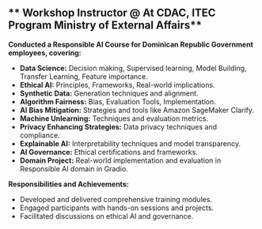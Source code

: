 ## ** Workshop Instructor @ At CDAC, ITEC Program Ministry of External Affairs**

**Conducted a Responsible AI Course for Dominican Republic Government employees, covering:**

- **Data Science:** Decision making, Supervised learning, Model Building, Transfer Learning, Feature importance.
- **Ethical AI:** Principles, Frameworks, Real-world implications.
- **Synthetic Data:** Generation techniques and alignment.
- **Algorithm Fairness:** Bias, Evaluation Tools, Implementation.
- **AI Bias Mitigation:** Strategies and tools like Amazon SageMaker Clarify.
- **Machine Unlearning:** Techniques and evaluation metrics.
- **Privacy Enhancing Strategies:** Data privacy techniques and compliance.
- **Explainable AI:** Interpretability techniques and model transparency.
- **AI Governance:** Ethical certifications and frameworks.
- **Domain Project:** Real-world implementation and evaluation in Responsible AI domain in Gradio.

**Responsibilities and Achievements:**

- Developed and delivered comprehensive training modules.
- Engaged participants with hands-on sessions and projects.
- Facilitated discussions on ethical AI and governance.

